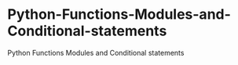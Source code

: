 # Python-Functions-Modules-and-Conditional-statements
Python Functions Modules and Conditional statements
